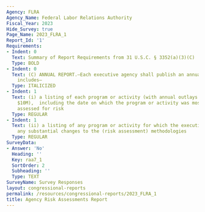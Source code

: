 ```yaml
---
Agency: FLRA
Agency_Name: Federal Labor Relations Authority
Fiscal_Year: 2023
Hide_Survey: true
Page_Name: 2023_FLRA_1
Report_Id: '1'
Requirements:
- Indent: 0
  Text: Summary of Report Requirements from 31 U.S.C. § 3352(a)(3)(C)
  Type: BOLD
- Indent: 0
  Text: (C) ANNUAL REPORT.—Each executive agency shall publish an annual report that
    includes—
  Type: ITALICIZED
- Indent: 1
  Text: (i) a listing of each program or activity (with annual outlays greater than
    $10M),  including the date on which the program or activity was most recently
    assessed for risk
  Type: REGULAR
- Indent: 1
  Text: (ii) a listing of any program or activity for which the executive agency makes
    any substantial changes to the (risk assessment) methodologies
  Type: REGULAR
SurveyData:
- Answer: 'No'
  Heading: ''
  Key: raa7_1
  SortOrder: 2
  Subheading: ''
  Type: TEXT
SurveyName: Survey Responses
layout: congressional-reports
permalink: /resources/congressional-reports/2023_FLRA_1
title: Agency Risk Assessments Report
---
```

